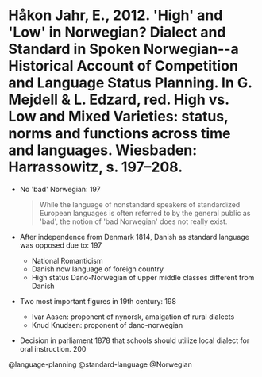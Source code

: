 # Håkon Jahr, E., 2012. 'High' and 'Low' in Norwegian? Dialect and Standard in Spoken Norwegian--a Historical Account of Competition and Language Status Planning. In G. Mejdell & L. Edzard, red. High vs. Low and Mixed Varieties: status, norms and functions across time and languages. Wiesbaden: Harrassowitz, s. 197–208.

- No 'bad' Norwegian: 197

  > While the language of nonstandard speakers of standardized European languages is often referred to by the general public as 'bad', the notion of 'bad Norwegian' does not really exist.

- After independence from Denmark 1814, Danish as standard language was opposed due to: 197
  - National Romanticism
  - Danish now language of foreign country
  - High status Dano-Norwegian of upper middle classes different from Danish

- Two most important figures in 19th century: 198
  - Ivar Aasen: proponent of nynorsk, amalgation of rural dialects
  - Knud Knudsen: proponent of dano-norwegian

- Decision in parliament 1878 that schools should utilize local dialect for oral instruction. 200

@language-planning
@standard-language
@Norwegian
